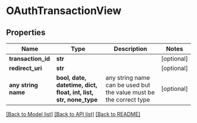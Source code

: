 # OAuthTransactionView


## Properties
Name | Type | Description | Notes
------------ | ------------- | ------------- | -------------
**transaction_id** | **str** |  | [optional] 
**redirect_uri** | **str** |  | [optional] 
**any string name** | **bool, date, datetime, dict, float, int, list, str, none_type** | any string name can be used but the value must be the correct type | [optional]

[[Back to Model list]](../README.md#documentation-for-models) [[Back to API list]](../README.md#documentation-for-api-endpoints) [[Back to README]](../README.md)


